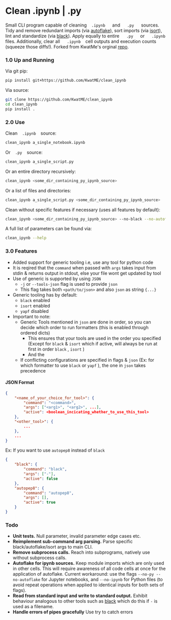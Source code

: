 # Clean .ipynb | .py

Small CLI program capable of cleaning ` `  ` .ipynb `  `  ` and `  `  ` .py `  `  ` sources. Tidy and remove redundant imports (via [autoflake](https://github.com/myint/autoflake)), sort imports (via [isort](https://github.com/timothycrosley/isort)), lint and standardize (via [black](https://github.com/ambv/black)). Apply equally to entire `  `  ` .py `  `  ` or `  `  ` .ipynb `  `  ` files. Additionally, clear all `  `  ` .ipynb `  ` ` cell outputs and execution counts (squeeze those diffs!). Forked from KwatMe's orginal [repo](https://github.com/KwatME/clean_ipynb).

### 1.0 Up and Running

Via git pip:

```bash
pip install git+https://github.com/KwatME/clean_ipynb
```

Via source:

```bash
git clone https://github.com/KwatME/clean_ipynb
cd clean_ipynb
pip install .
```

### 2.0 Use

Clean ` `  ` .ipynb `  ` ` source:

```bash
clean_ipynb a_single_notebook.ipynb
```

Or ` `  ` .py `  ` ` source:

```bash
clean_ipynb a_single_script.py
```

Or an entire directory recursively:

```bash
clean_ipynb <some_dir_containing_py_ipynb_source>
```

Or a list of files and directories:

```bash
clean_ipynb a_single_script.py <some_dir_containing_py_ipynb_source>
```

Clean without specific features if necessary (uses all features by default):

```bash
clean_ipynb <some_dir_containing_py_ipynb_source> --no-black --no-autoflake
```

A full list of parameters can be found via:

```bash
clean_ipynb --help
```

### 3.0 Features

- Added support for generic tooling i.e, use any tool for python code 
- It is reqired that the `command` when passed with `args` takes input from stdin & returns output in stdout, else your file wont get updated by tool
- Use of generic is supported by using `JSON` 
  - `-j` or `--tools-json` flag is used to provide `json` 
  - This flag takes both `<path/to/json>` and also `json` as string `{...}` 
- Generic tooling has by default:
  - `black` enabled
  - `isort` enabled
  - `yapf` disabled
- Important to note:
  - Generic Tools mentioned in `json` are done in order, so you can decide which order to run formatters (this is enabled through ordered dicts)
    - This ensures that your tools are used in the order you specified (Except for `black` & `isort` which if active, will always be run at first in order `black` , `isort` )
    - And the
  - If conflicting configurations are specified in flags & `json` (Ex: for which formatter to use `black` or `yapf` ), the one in `json` takes precedence

#### JSON Format

```json
{
    "<name_of_your_choice_for_tool>": {
        "command": "<command>",
        "args": ["<arg1>", "<arg2>", ...],
        "active": <boolean_incicating_whether_to_use_this_tool>
    }, 
    "<other_tool>": {
        ...
    }, 
    ...
}
```

Ex: If you want to use `autopep8` instead of `black` 

```json
{
    "black": {
        "command": "black",
        "args": ["-"],
        "active": false
    },
    "autopep8": {
        "command": "autopep8",
        "args": [],
        "active": true
    }
}
```

### Todo

* **Unit tests.** Null parameter, invalid parameter edge cases etc.
* **Reimplement sub-command arg parsing.** Parse specific black/autoflake/isort args to main CLI.
* **Remove subprocess calls.** Reach into subprograms, natively use without subprocess calls.
* **Autoflake for ipynb sources.** Keep module imports which are only used in other cells. This will require awareness of all code cells at once for the application of autoflake. Current workaround: use the flags `--no-py --no-autoflake` for Jupyter notebooks, and `--no-ipynb` for Python files (to avoid repeat operations when applied to identical inputs for both sets of flags).
* **Read from standard input and write to standard output.** Exhibit behaviour analogous to other tools such as [black](https://github.com/ambv/black) which do this if `-` is used as a filename.
* **Handle errors of pipes gracefully** Use try to catch errors
